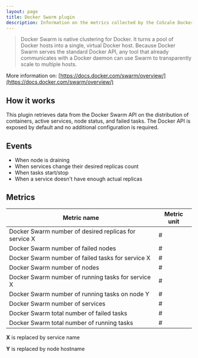 ```yaml
---
layout: page
title: Docker Swarm plugin
description: Information on the metrics collected by the CoScale Docker Swarm plugin.
---
```


> Docker Swarm is native clustering for Docker. It turns a pool of Docker hosts into a single, virtual Docker host. Because Docker Swarm serves the standard Docker API, any tool that already communicates with a Docker daemon can use Swarm to transparently scale to multiple hosts.

More information on: [https://docs.docker.com/swarm/overview/](https://docs.docker.com/swarm/overview/)

## How it works

This plugin retrieves data from the Docker Swarm API on the distribution of containers, active services, node status, and failed tasks. The Docker API is exposed by default and no additional configuration is required.

## Events

* When node is draining
* When services change their desired replicas count
* When tasks start/stop
* When a service doesn't have enough actual replicas

## Metrics

| Metric name                                           | Metric unit |
|-------------------------------------------------------|-------------|
| Docker Swarm number of desired replicas for service X | #           |
| Docker Swarm number of failed nodes                   | #           |
| Docker Swarm number of failed tasks for service X     | #           |
| Docker Swarm number of nodes                          | #           |
| Docker Swarm number of running tasks for service X    | #           |
| Docker Swarm number of running tasks on node Y        | #           |
| Docker Swarm number of services                       | #           |
| Docker Swarm total number of failed tasks             | #           |
| Docker Swarm total number of running tasks            | #           |

**X** is replaced by service name

**Y** is replaced by node hostname
